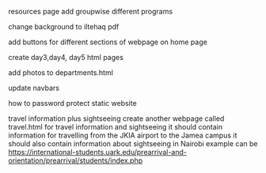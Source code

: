 resources page
add groupwise different programs


change background to iltehaq pdf

add buttons for different sections of webpage on home page

create day3,day4, day5 html pages

add photos to departments.html

update navbars

how to password protect static website

travel information plus sightseeing
create another webpage called travel.html for travel information and sightseeing
it should contain information for travelling from the JKIA airport to the Jamea campus
it should also contain information about sightseeing in Nairobi
example can be https://international-students.uark.edu/prearrival-and-orientation/prearrival/students/index.php